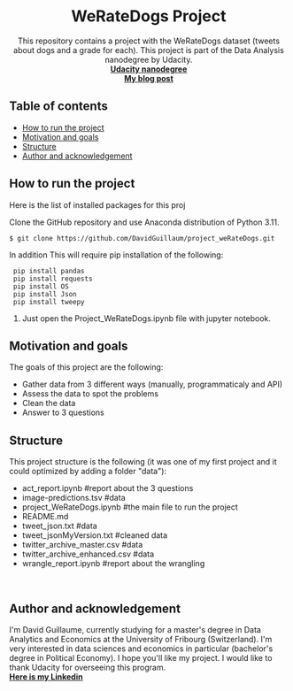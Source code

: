 <h1 align="center">WeRateDogs Project</h1>

<p align="center">
This repository contains a project with the WeRateDogs dataset (tweets about dogs and a grade for each). This project is part of the Data Analysis nanodegree by Udacity.
<br>
  <a href="https://www.udacity.com/course/data-analyst-nanodegree--nd002?gclid=Cj0KCQjw0vWnBhC6ARIsAJpJM6eLjKPmFMpZ5a8i4fEyLOcUltz5eTdk3WYaNGnq_FrUZUlSFVMQOAQaApdJEALw_wcB&utm_campaign=19167921312_c_individuals&utm_keyword=udacity%20data%20analyst_e&utm_medium=ads_r&utm_source=gsem_brand&utm_term=143524475759"><strong>Udacity nanodegree</strong></a>
  <br>
  <a href="https://medium.com/@guillaume.david11"><strong>My blog post</strong></a>
  <br>
</p>

## Table of contents

- [How to run the project](#How-to-run-the-project)
- [Motivation and goals](#Motivation-and-goals)
- [Structure](#Structure)
- [Author and acknowledgement](#author-and-acknowledgement)

## How to run the project

Here is the list of installed packages for this proj


Clone the GitHub repository and use Anaconda distribution of Python 3.11.

    $ git clone https://github.com/DavidGuillaum/project_weRateDogs.git

In addition This will require pip installation of the following:

     pip install pandas
     pip install requests
     pip install OS
     pip install Json
     pip install tweepy


1. Just open the Project_WeRateDogs.ipynb file with jupyter notebook.


## Motivation and goals

The goals of this project are the following:
- Gather data from 3 different ways (manually, programmaticaly and API)
- Assess the data to spot the problems
- Clean the data
- Answer to 3 questions

## Structure
This project  structure is the following (it was one of my first project and it could optimized by adding a folder "data"):  

- act_report.ipynb #report about the 3 questions
- image-predictions.tsv #data
- project_WeRateDogs.ipynb #the main file to run the project
- README.md
- tweet_json.txt #data
- tweet_jsonMyVersion.txt #cleaned data
- twitter_archive_master.csv #data
- twitter_archive_enhanced.csv #data
- wrangle_report.ipynb #report about the wrangling


<br>


## Author and acknowledgement
I'm David Guillaume, currently studying for a master's degree in Data Analytics and Economics at the University of Fribourg (Switzerland). I'm very interested in data sciences and economics in particular (bachelor's degree in Political Economy). I hope you'll like my project. I would like to thank Udacity for overseeing this program.
<br>
<a href="https://www.linkedin.com/in/david-guillaume-a7bb1b201/"><strong>Here is my Linkedin</strong></a>
<br>
